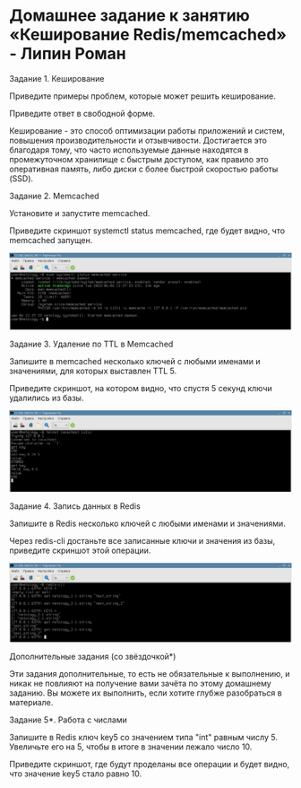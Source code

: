 # Домашнее задание к занятию «Кеширование Redis/memcached» - Липин Роман

Задание 1. Кеширование

Приведите примеры проблем, которые может решить кеширование.

Приведите ответ в свободной форме.

Кеширование - это способ оптимизации работы приложений и систем, повышения производительности и отзывчивости. Достигается это благодаря тому, что часто используемые данные находятся в промежуточном хранилище с быстрым доступом, как правило это оперативная память, либо диски с более быстрой скоростью работы (SSD).

Задание 2. Memcached

Установите и запустите memcached.

Приведите скриншот systemctl status memcached, где будет видно, что memcached запущен.

![112-01](https://github.com/LipinRoman/11.2/blob/main/img/112-01.png)

Задание 3. Удаление по TTL в Memcached

Запишите в memcached несколько ключей с любыми именами и значениями, для которых выставлен TTL 5.

Приведите скриншот, на котором видно, что спустя 5 секунд ключи удалились из базы.

![112-02](https://github.com/LipinRoman/11.2/blob/main/img/112-02.png)

Задание 4. Запись данных в Redis

Запишите в Redis несколько ключей с любыми именами и значениями.

Через redis-cli достаньте все записанные ключи и значения из базы, приведите скриншот этой операции.

![112-03](https://github.com/LipinRoman/11.2/blob/main/img/112-03.png)

Дополнительные задания (со звёздочкой*)

Эти задания дополнительные, то есть не обязательные к выполнению, и никак не повлияют на получение вами зачёта по этому домашнему заданию. Вы можете их выполнить, если хотите глубже разобраться в материале.

Задание 5*. Работа с числами

Запишите в Redis ключ key5 со значением типа "int" равным числу 5. Увеличьте его на 5, чтобы в итоге в значении лежало число 10.

Приведите скриншот, где будут проделаны все операции и будет видно, что значение key5 стало равно 10.